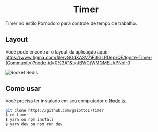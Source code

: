 <h1 align="center">
  Timer
</h1>

Timer no estilo Pomodoro para controle de tempo de trabalho.

## Layout

Você pode encontrar o layout da aplicação aqui: https://www.figma.com/file/ySGdXASV7iF3lGLRDeprQE/Ignite-Timer-(Community)?node-id=0%3A1&t=JBWCjWMQMEUkPNoI-0

![Rocket Redis](/.github/layout.png)

## Como usar

Você precisa ter instalado em seu computador o [Node.js](https://nodejs.org). 

```bash
git clone https://github.com/gaiotto1/timer
$ cd timer
$ yarn ou npm install
$ yarn dev ou npm run dev
```

<br/>